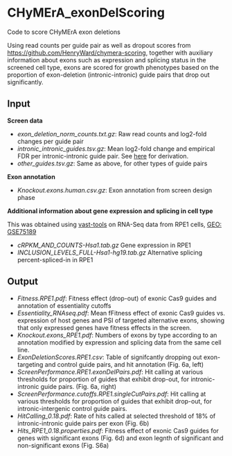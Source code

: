 # CHyMErA_exonDelScoring
Code to score CHyMErA exon deletions

Using read counts per guide pair as well as dropout scores from https://github.com/HenryWard/chymera-scoring, together with auxiliary information about exons such as expression and splicing status in the screened cell type, exons are scored for growth phenotypes based on the proportion of exon-deletion (intronic-intronic) guide pairs that drop out significantly.

## Input
**Screen data**
- *exon_deletion_norm_counts.txt.gz*: Raw read counts and log2-fold changes per guide pair
- *intronic_intronic_guides.tsv.gz*: Mean log2-fold change and empirical FDR per intronic-intronic guide pair. See [here](https://github.com/HenryWard/chymera-scoring/blob/master/input/exon_deletion_norm_counts.txt) for derivation.
- *other_guides.tsv.gz*: Same as above, for other types of guide pairs

**Exon annotation**
- *Knockout.exons.human.csv.gz*: Exon annotation from screen design phase

**Additional information about gene expression and splicing in cell type**

This was obtained using [vast-tools](https://github.com/vastgroup/vast-tools) on RNA-Seq data from RPE1 cells, [GEO: GSE75189](https://www.ncbi.nlm.nih.gov/geo/query/acc.cgi?acc=GSE75189)
- *cRPKM_AND_COUNTS-Hsa1.tab.gz* Gene expression in RPE1
- *INCLUSION_LEVELS_FULL-Hsa1-hg19.tab.gz* Alternative splicing percent-spliced-in in RPE1

## Output
- *Fitness.RPE1.pdf*: Fitness effect (drop-out) of exonic Cas9 guides and annotation of essentiality cutoffs
- *Essentiality_RNAseq.pdf*: Mean fFitness effect of exonic Cas9 guides vs. expression of host genes and PSI of targeted alternative exons, showing that only expressed genes have fitness effects in the screen.
- *Knockout.exons_RPE1.pdf*: Numbers of exons by type according to an annotation modified by expression and splicing data from the same cell line.
- *ExonDeletionScores.RPE1.csv*: Table of signifcantly dropping out exon-targeting and control guide pairs, and hit annotation (Fig. 6a, left)
- *ScreenPerformance.RPE1.exonDelPairs.pdf*: Hit calling at various thresholds for proportion of guides that exhibit drop-out, for intronic-intronic guide pairs. (Fig. 6a, right)
- *ScreenPerformance.cutoffs.RPE1.singleCutPairs.pdf*: Hit calling at various thresholds for proportion of guides that exhibit drop-out, for intronic-intergenic control guide pairs.
- *HitCalling_0.18.pdf*: Rate of hits called at selected threshold of 18% of intronic-intronic guide pairs per exon (Fig. 6b)
- *Hits_RPE1_0.18.properties.pdf*: Fitness effect of exonic Cas9 guides for genes with significant exons (Fig. 6d) and exon legnth of significant and non-significant exons (Fig. S6a)
